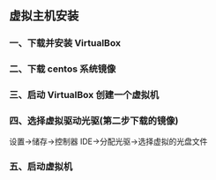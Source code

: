 ## 虚拟主机安装

### 一、下载并安装 VirtualBox

### 二、下载 centos 系统镜像

### 三、启动 VirtualBox 创建一个虚拟机

### 四、选择虚拟驱动光驱(第二步下载的镜像)

设置->储存->控制器 IDE->分配光驱->选择虚拟的光盘文件

### 五、启动虚拟机
